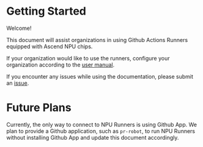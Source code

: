 # Getting Started

Welcome!

This document will assist organizations in using Github Actions Runners equipped with Ascend NPU chips.

If your organization would like to use the runners, configure your organization according to the [user manual](./user-manual-en.md).

If you encounter any issues while using the documentation, please submit an [issue](https://github.com/ascend-gha-runners/docs/issues).

# Future Plans
Currently, the only way to connect to NPU Runners is using Github App.
We plan to provide a Github application, such as `pr-robot`, to run NPU Runners without installing Github App and update this document accordingly.


